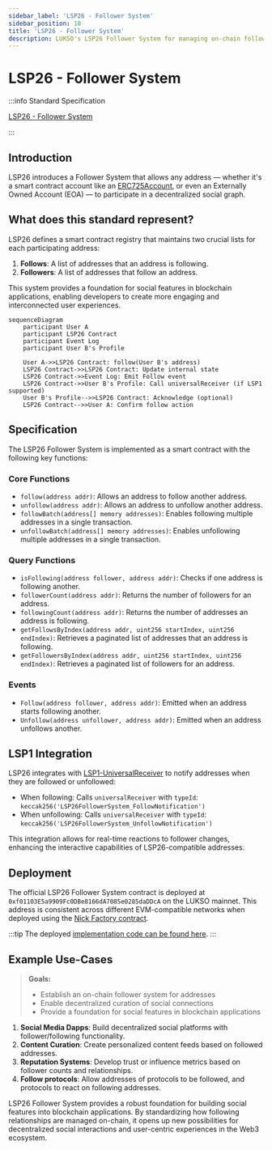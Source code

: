 ```yaml
---
sidebar_label: 'LSP26 - Follower System'
sidebar_position: 10
title: 'LSP26 - Follower System'
description: LUKSO's LSP26 Follower System for managing on-chain following relationships between addresses.
---
```


# LSP26 - Follower System

:::info Standard Specification

[LSP26 - Follower System](https://github.com/lukso-network/LIPs/blob/main/LSPs/LSP-26-FollowerSystem.md)

:::

## Introduction

LSP26 introduces a Follower System that allows any address — whether it's a smart contract account like an [ERC725Account](../accounts/lsp0-erc725account.md), or even an Externally Owned Account (EOA) — to participate in a decentralized social graph.

## What does this standard represent?

LSP26 defines a smart contract registry that maintains two crucial lists for each participating address:

1. **Follows**: A list of addresses that an address is following.
2. **Followers**: A list of addresses that follow an address.

This system provides a foundation for social features in blockchain applications, enabling developers to create more engaging and interconnected user experiences.

```mermaid
sequenceDiagram
    participant User A
    participant LSP26 Contract
    participant Event Log
    participant User B's Profile

    User A->>LSP26 Contract: follow(User B's address)
    LSP26 Contract->>LSP26 Contract: Update internal state
    LSP26 Contract->>Event Log: Emit Follow event
    LSP26 Contract->>User B's Profile: Call universalReceiver (if LSP1 supported)
    User B's Profile-->>LSP26 Contract: Acknowledge (optional)
    LSP26 Contract-->>User A: Confirm follow action
```

## Specification

The LSP26 Follower System is implemented as a smart contract with the following key functions:

### Core Functions

- `follow(address addr)`: Allows an address to follow another address.
- `unfollow(address addr)`: Allows an address to unfollow another address.
- `followBatch(address[] memory addresses)`: Enables following multiple addresses in a single transaction.
- `unfollowBatch(address[] memory addresses)`: Enables unfollowing multiple addresses in a single transaction.

### Query Functions

- `isFollowing(address follower, address addr)`: Checks if one address is following another.
- `followerCount(address addr)`: Returns the number of followers for an address.
- `followingCount(address addr)`: Returns the number of addresses an address is following.
- `getFollowsByIndex(address addr, uint256 startIndex, uint256 endIndex)`: Retrieves a paginated list of addresses that an address is following.
- `getFollowersByIndex(address addr, uint256 startIndex, uint256 endIndex)`: Retrieves a paginated list of followers for an address.

### Events

- `Follow(address follower, address addr)`: Emitted when an address starts following another.
- `Unfollow(address unfollower, address addr)`: Emitted when an address unfollows another.

## LSP1 Integration

LSP26 integrates with [LSP1-UniversalReceiver](../accounts/lsp1-universal-receiver.md) to notify addresses when they are followed or unfollowed:

- When following: Calls `universalReceiver` with `typeId`: `keccak256('LSP26FollowerSystem_FollowNotification')`
- When unfollowing: Calls `universalReceiver` with `typeId`: `keccak256('LSP26FollowerSystem_UnfollowNotification')`

This integration allows for real-time reactions to follower changes, enhancing the interactive capabilities of LSP26-compatible addresses.

## Deployment

The official LSP26 Follower System contract is deployed at `0xf01103E5a9909Fc0DBe8166dA7085e0285daDDcA` on the LUKSO mainnet. This address is consistent across different EVM-compatible networks when deployed using the [Nick Factory contract](https://github.com/Arachnid/deterministic-deployment-proxy/tree/master).

:::tip
The deployed [implementation code can be found here](https://github.com/lukso-network/lsp-smart-contracts/tree/bdd0f74dc88a8165f3d27aaa86d27faa3f81cff9/packages/lsp26-contracts/contracts).
:::

## Example Use-Cases

> **Goals:**
>
> - Establish an on-chain follower system for addresses
> - Enable decentralized curation of social connections
> - Provide a foundation for social features in blockchain applications

1. **Social Media Dapps**: Build decentralized social platforms with follower/following functionality.
2. **Content Curation**: Create personalized content feeds based on followed addresses.
3. **Reputation Systems**: Develop trust or influence metrics based on follower counts and relationships.
4. **Follow protocols**: Allow addresses of protocols to be followed, and protocols to react on following addresses.

LSP26 Follower System provides a robust foundation for building social features into blockchain applications. By standardizing how following relationships are managed on-chain, it opens up new possibilities for decentralized social interactions and user-centric experiences in the Web3 ecosystem.
